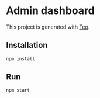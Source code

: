 # Admin dashboard

This project is generated with [Teo](https://teodev.io).

## Installation

```sh
npm install
```

## Run

```sh
npm start
```